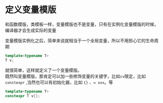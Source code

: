 # 定义变量模版
和函数模版，类模板一样，变量模版也不是变量，只有在实例化变量模版的时候，编译器才会生成实际的变量  

变量模版实例化之后，简单来说就相当于一个全局变量，所以不用担心它的生命周期  
```cpp
template<typename T>
T v;
```
就很简单，这样就定义了一个变量模版。  
既然叫变量模版，那肯定可以加一些修饰变量的关键字，比如```cv```限定，比如 ```constexpr``` ,当然也可以有初始化器，比如 ```{}``` 、```= xxx```。等  
```cpp
template<typename T>
constexpr T v{};
```
